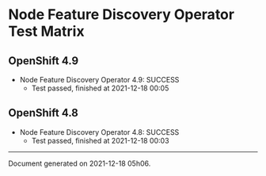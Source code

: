 
Node Feature Discovery Operator Test Matrix
===========================================

OpenShift 4.9
-------------



* Node Feature Discovery Operator 4.9: SUCCESS
  - Test passed, finished at 2021-12-18 00:05

OpenShift 4.8
-------------



* Node Feature Discovery Operator 4.8: SUCCESS
  - Test passed, finished at 2021-12-18 00:03

---
Document generated on 2021-12-18 05h06.

